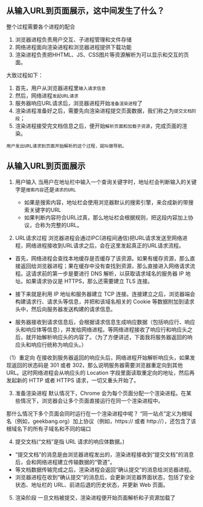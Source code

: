 ## 从输入URL到页面展示，这中间发生了什么？

整个过程需要各个进程的配合
1. 浏览器进程负责用户交互、子进程管理和文件存储
2. 网络进程面向渲染进程和浏览器进程提供下载功能
3. 渲染进程负责把HHTML、JS、CSS图片等资源解析为可以显示和交互的页面。

大致过程如下：
1. 首先，用户从浏览器进程里`输入请求信息`
2. 然后，网络进程`发起URL请求`
3. 服务器响应URL请求后，浏览器进程开始`准备渲染进程`了
4. 渲染进程准备好之后，需要先向渲染进程提交页面数据，我们称之为`提交文档阶段`；
5. 渲染进程接受完文档信息之后，便开始`解析页面和加载子资源`，完成页面的渲染。

`用户发出URL请求到页面开始解析的这个过程，就叫做导航。`

## 从输入URL到页面展示

1. 用户输入
   当用户在地址栏中输入一个查询关键字时，地址栏会判断输入的关键字是`搜索内容`还是`请求的URL`
    - 如果是搜索内容，地址栏会使用浏览器默认的搜索引擎，来合成新的带搜索关键字的URL
    - 如果判断内容符合URL过真，那么地址栏会根据规则，把这段内容加上协议，合称为完整的URL。

2. URL请求过程
   浏览器进程会通过IPC(进程间通信)把URL请求发送至网络进程，网络进程接收到URL请求之后，会在这里发起真正的URL请求流程。
- 首先，网络进程会查找本地缓存是否缓存了该资源。如果有缓存资源，那么直接返回给浏览器进程；果在缓存中没有查找到资源，那么直接进入网络请求流程。这请求前的第一步是要进行 DNS 解析，以获取请求域名的服务器 IP 地址。如果请求协议是 HTTPS，那么还需要建立 TLS 连接。

- 接下来就是利用 IP 地址和服务器建立 TCP 连接。连接建立之后，浏览器端会构建请求行、请求头等信息，并把和该域名相关的 Cookie 等数据附加到请求头中，然后向服务器发送构建的请求信息。

- 服务器接收到请求信息后，会根据请求信息生成响应数据（包括响应行、响应头和响应体等信息），并发给网络进程。等网络进程接收了响应行和响应头之后，就开始解析响应头的内容了。（为了方便讲述，下面我将服务器返回的响应头和响应行统称为响应头。）

（1）重定向
在接收到服务器返回的响应头后，网络进程开始解析响应头，如果发现返回的状态码是 301 或者 302，那么说明服务器需要浏览器重定向到其他 URL。这时网络进程会从响应头的 Location 字段里面读取重定向的地址，然后再发起新的 HTTP 或者 HTTPS 请求，一切又重头开始了。

3. 准备渲染进程
默认情况下，Chrome 会为每个页面分配一个渲染进程。在某些情况下，浏览器会让多个页面直接运行在同一个渲染进程中。

那什么情况下多个页面会同时运行在一个渲染进程中呢？
“同一站点”定义为根域名（例如，geekbang.org）加上协议（例如，https:// 或者 http://），还包含了该根域名下的所有子域名和不同的端口

4. 提交文档(“文档”是指 URL 请求的响应体数据。)
- “提交文档”的消息是由浏览器进程发出的，渲染进程接收到“提交文档”的消息后，会和网络进程建立传输数据的“管道”。
- 等文档数据传输完成之后，渲染进程会返回“确认提交”的消息给浏览器进程。
- 浏览器进程在收到“确认提交”的消息后，会更新浏览器界面状态，包括了安全状态、地址栏的 URL、前进后退的历史状态，并更新 Web 页面。

5. 渲染阶段
一旦文档被提交，渲染进程便开始页面解析和子资源加载了